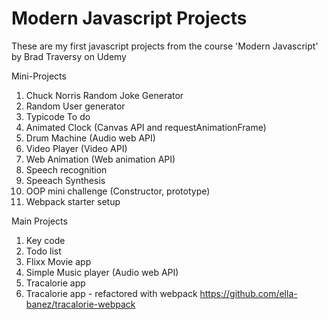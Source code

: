 # Modern Javascript Projects
These are my first javascript projects from the course 'Modern Javascript' by Brad Traversy on Udemy

Mini-Projects
1. Chuck Norris Random Joke Generator 
2. Random User generator
3. Typicode To do
4. Animated Clock (Canvas API and requestAnimationFrame)
5. Drum Machine (Audio web API)
6. Video Player (Video API)
7. Web Animation (Web animation API)
8. Speech recognition 
9. Speeach Synthesis
10. OOP mini challenge (Constructor, prototype)
11. Webpack starter setup


Main Projects
1. Key code
2. Todo list
3. Flixx Movie app
4. Simple Music player (Audio web API)
5. Tracalorie app
6. Tracalorie app - refactored with webpack https://github.com/ella-banez/tracalorie-webpack
